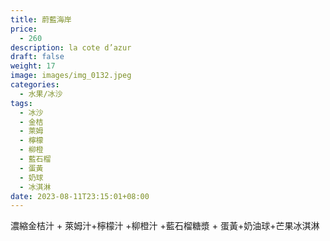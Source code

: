 ```yaml
---
title: 蔚藍海岸
price:
  - 260
description: la cote d’azur
draft: false
weight: 17
image: images/img_0132.jpeg
categories:
  - 水果/冰沙
tags:
  - 冰沙
  - 金桔
  - 萊姆
  - 檸檬
  - 柳橙
  - 藍石榴
  - 蛋黃
  - 奶球
  - 冰淇淋
date: 2023-08-11T23:15:01+08:00
---
```

 濃縮金桔汁 + 萊姆汁+檸檬汁 +柳橙汁 +藍石榴糖漿 + 蛋黃+奶油球+芒果冰淇淋
